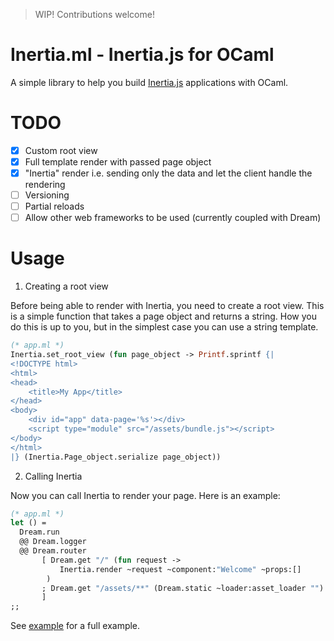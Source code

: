 > WIP! Contributions welcome!

# Inertia.ml - Inertia.js for OCaml

A simple library to help you build [Inertia.js](https://inertiajs.com/) applications with OCaml.

# TODO

- [x] Custom root view
- [x] Full template render with passed page object
- [x] "Inertia" render i.e. sending only the data and let the client handle the rendering
- [ ] Versioning
- [ ] Partial reloads
- [ ] Allow other web frameworks to be used (currently coupled with Dream)

# Usage

1. Creating a root view

Before being able to render with Inertia, you need to create a root view. This is a simple function that takes a page object and returns a string. How you do this is up to you, but in the simplest case you can use a string template.

```ocaml
(* app.ml *)
Inertia.set_root_view (fun page_object -> Printf.sprintf {|
<!DOCTYPE html>
<html>
<head>
    <title>My App</title>
</head>
<body>
    <div id="app" data-page='%s'></div>
    <script type="module" src="/assets/bundle.js"></script>
</body>
</html>
|} (Inertia.Page_object.serialize page_object))
```

2. Calling Inertia

Now you can call Inertia to render your page. Here is an example:

```ocaml
(* app.ml *)
let () =
  Dream.run
  @@ Dream.logger
  @@ Dream.router
       [ Dream.get "/" (fun request ->
           Inertia.render ~request ~component:"Welcome" ~props:[]
        )
       ; Dream.get "/assets/**" (Dream.static ~loader:asset_loader "")
       ]
;;
```

See [example](./example) for a full example.
